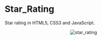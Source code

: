 # Star_Rating
Star rating in HTML5, CSS3 and JavaScript.
<div align='center'>
  <img src='https://user-images.githubusercontent.com/87717065/236022114-5b292de7-bad0-4d6a-8bd1-222cf02f236c.png' alt='star_rating'>
</div>
